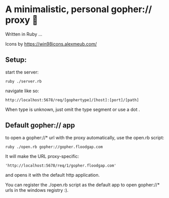 # A minimalistic, personal gopher:// proxy 📂
Written in Ruby ...

Icons by https://win98icons.alexmeub.com/

## Setup:
start the server:
```
ruby ./server.rb
```
navigate like so:
```
http://localhost:5678/req/[gophertype]/[host]:[port]/[path]
```
When type is unknown, just omit the type segment or use a dot .

## Default gopher:// app
to open a gopher://* url with the proxy automatically, use the open.rb script:
```
ruby ./open.rb gopher://gopher.floodgap.com
```
It will make the URL proxy-specific:
``` 
'http://localhost:5678/req/1/gopher.floodgap.com'
```

and opens it with the default http application.

You can register the ./open.rb script as the default app to open gopher://* urls in the windows registry :).